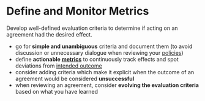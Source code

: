 # Define and Monitor Metrics

<summary>
Develop well-defined evaluation criteria to determine if acting on an agreement had the desired effect.
</summary>

-   go for **simple and unambiguous** criteria and document them (to avoid discussion or unnecessary dialogue when reviewing your [policies](glossary:policy))
-   define **actionable [metrics](glossary:metric)** to continuously track effects and spot deviations from [intended outcome](glossary:intended-outcome)
-   consider adding criteria which make it explicit when the outcome of an agreement would be considered **unsuccessful**
-   when reviewing an agreement, consider **evolving the evaluation criteria** based on what you have learned
